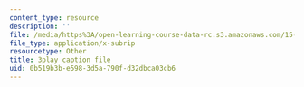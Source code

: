 ```yaml
---
content_type: resource
description: ''
file: /media/https%3A/open-learning-course-data-rc.s3.amazonaws.com/15-071-the-analytics-edge-spring-2017/0b519b3be5983d5a790fd32dbca03cb6_Kdbia6SXSFA.srt
file_type: application/x-subrip
resourcetype: Other
title: 3play caption file
uid: 0b519b3b-e598-3d5a-790f-d32dbca03cb6
---
```

